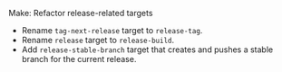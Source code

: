 Make: Refactor release-related targets

- Rename `tag-next-release` target to `release-tag`.
- Rename `release` target to `release-build`.
- Add `release-stable-branch` target that creates and pushes a stable branch
  for the current release.
